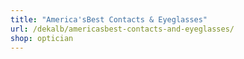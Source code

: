 ```yaml
---
title: "America'sBest Contacts & Eyeglasses"
url: /dekalb/americasbest-contacts-and-eyeglasses/
shop: optician
---
```

